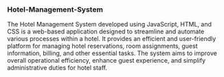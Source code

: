 ### Hotel-Management-System

The Hotel Management System developed using JavaScript, HTML, and CSS is a web-based application designed to streamline and automate various processes within a hotel. It provides an efficient and user-friendly platform for managing hotel reservations, room assignments, guest information, billing, and other essential tasks. The system aims to improve overall operational efficiency, enhance guest experience, and simplify administrative duties for hotel staff.

